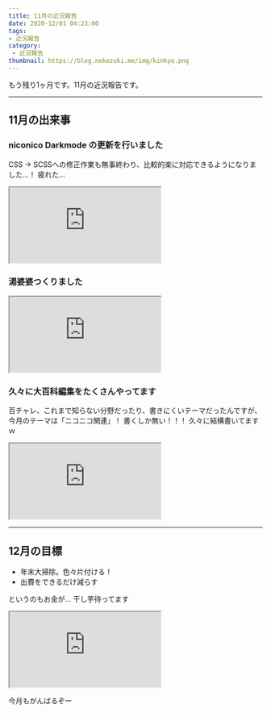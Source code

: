 ```yaml
---
title: 11月の近況報告
date: 2020-12/01 04:23:00
tags:
- 近況報告
category:
 - 近況報告
thumbnail: https://blog.nekozuki.me/img/kinkyo.png
---
```


もう残り1ヶ月です。11月の近況報告です。

<!-- more -->

---

## 11月の出来事

### niconico Darkmode の更新を行いました

CSS → SCSSへの修正作業も無事終わり、比較的楽に対応できるようになりました...！
疲れた...

<iframe 
  class="blogcard"
  src="https://hatenablog-parts.com/embed?url=https://github.com/AyumuNekozuki/niconico-darkmode">
</iframe>

### 湯婆婆つくりました

<iframe 
  class="blogcard"
  src="https://hatenablog-parts.com/embed?url=https://qiita.com/nekozuki_dev/items/485d47a459a63f59400f">
</iframe>

### 久々に大百科編集をたくさんやってます

百チャレ、これまで知らない分野だったり、書きにくいテーマだったんですが、今月のテーマは「ニコニコ関連」！
書くしか無い！！！
久々に結構書いてますｗ

<iframe 
  class="blogcard"
  src="https://hatenablog-parts.com/embed?url=https://dic.nicovideo.jp/id/5607015">
</iframe>

---

## 12月の目標

* 年末大掃除。色々片付ける！
* 出費をできるだけ減らす

というのもお金が...
干し芋待ってます

<iframe 
  class="blogcard"
  src="https://hatenablog-parts.com/embed?url=https://www.amazon.jp/hz/wishlist/ls/3FW64MQR2N8WH?ref_=wl_share">
</iframe>

今月もがんばるぞー
